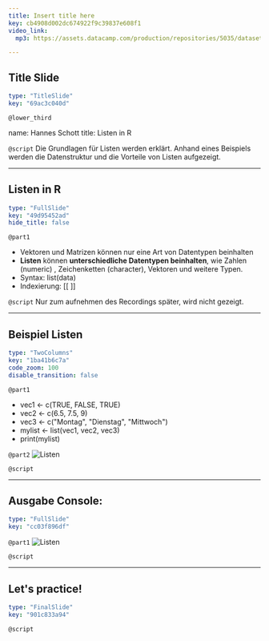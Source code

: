 ```yaml
---
title: Insert title here
key: cb4908d002dc674922f9c39837e608f1
video_link:
  mp3: https://assets.datacamp.com/production/repositories/5035/datasets/d1b8fca71d9c6d18b223b6effa35f61c16b0eff1/Five%20Armies.mp3

---
```

## Title Slide

```yaml
type: "TitleSlide"
key: "69ac3c040d"
```

`@lower_third`

name: Hannes Schott
title: Listen in R


`@script`
Die Grundlagen für Listen werden erklärt. Anhand eines Beispiels werden die Datenstruktur und die Vorteile von Listen aufgezeigt.


---
## Listen in R

```yaml
type: "FullSlide"
key: "49d95452ad"
hide_title: false
```

`@part1`
- Vektoren und Matrizen können nur eine Art von Datentypen beinhalten
- **Listen** können **unterschiedliche Datentypen beinhalten**, wie Zahlen (numeric) , Zeichenketten (character), Vektoren und weitere Typen.
- Syntax: list(data)
- Indexierung: [[ ]]


`@script`
Nur zum aufnehmen des Recordings später, wird nicht gezeigt.


---
## Beispiel Listen

```yaml
type: "TwoColumns"
key: "1ba41b6c7a"
code_zoom: 100
disable_transition: false
```

`@part1`
- vec1 <- c(TRUE, FALSE, TRUE)
- vec2 <- c(6.5, 7.5, 9)
- vec3 <- c("Montag", "Dienstag", "Mittwoch")
- mylist <- list(vec1, vec2, vec3)
- print(mylist)


`@part2`
![Listen](https://assets.datacamp.com/production/repositories/5035/datasets/c6edac4871c6b2b7b7bb0308146b2b08fe0f2b46/Listen_%C3%9Cbersicht_Fazit.PNG)


`@script`



---
## Ausgabe Console:

```yaml
type: "FullSlide"
key: "cc03f896df"
```

`@part1`
![Listen](https://assets.datacamp.com/production/repositories/5035/datasets/c6edac4871c6b2b7b7bb0308146b2b08fe0f2b46/Listen_%C3%9Cbersicht_Fazit.PNG)


`@script`



---
## Let's practice!

```yaml
type: "FinalSlide"
key: "901c833a94"
```

`@script`


